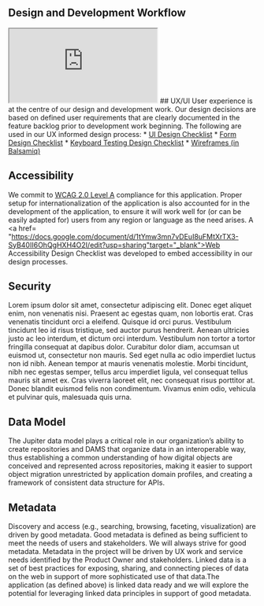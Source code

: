 ## Design and Development Workflow
<iframe src="https://docs.google.com/document/d/e/2PACX-1vSbwEjhBIt4PYROVCRY3zWBuP6aYypEQkrzKZj8EGfz4z5SmTPQOf2P2U4mzf9WUx-X65EnSdDPuJXP/pub?embedded=true"></iframe>
## UX/UI
User experience is at the centre of our design and development work. Our design decisions are based on defined user requirements that are clearly documented in the feature backlog prior to development work beginning. The following are used in our UX informed design process:
* <a href= "https://docs.google.com/document/d/1TAmiG5bof2UgLbvbJ8MVZbhec00qa-lGxMKKz98yQzI/edit?usp=sharing" target="_blank">UI Design Checklist</a>
* <a href= "https://docs.google.com/document/d/1zwoeTbd8YH0pJKWZ2XYROWkLhoQvkS6sBWPpJC5gMLY/edit?usp=sharing" target="_blank">Form Design Checklist</a>
* <a href= "https://docs.google.com/document/d/1mDmHSiBQ06baDJvYQszTuY3ejuvc5BxLAdTEYHtxQaw/edit?usp=sharing" target="_blank">Keyboard Testing Design Checklist</a>
* <a href= "https://jupiter.mybalsamiq.com" target="_blank">Wireframes (in Balsamiq)</a>

## Accessibility
We commit to <a href= "https://www.w3.org/WAI/WCAG20/quickref/" target="_blank">WCAG 2.0 Level A</a> compliance for this application. Proper setup for internationalization of the application is also accounted for in the development of the application, to ensure it will work well for (or can be easily adapted for) users from any region or language as the need arises. A <a href= "https://docs.google.com/document/d/1tYmw3mn7vDEuI8uFMtXrTX3-SyB40II6OhQgHXH4O2I/edit?usp=sharing"target="_blank">Web Accessibility Design Checklist</a> was developed to embed accessibility in our design processes. 
## Security
Lorem ipsum dolor sit amet, consectetur adipiscing elit. Donec eget aliquet enim, non venenatis nisi. Praesent ac egestas quam, non lobortis erat. Cras venenatis tincidunt orci a eleifend. Quisque id orci purus. Vestibulum tincidunt leo id risus tristique, sed auctor purus hendrerit. Aenean ultricies justo ac leo interdum, et dictum orci interdum. Vestibulum non tortor a tortor fringilla consequat at dapibus dolor. Curabitur dolor diam, accumsan ut euismod ut, consectetur non mauris. Sed eget nulla ac odio imperdiet luctus non id nibh. Aenean tempor at mauris venenatis molestie. Morbi tincidunt, nibh nec egestas semper, tellus arcu imperdiet ligula, vel consequat tellus mauris sit amet ex. Cras viverra laoreet elit, nec consequat risus porttitor at. Donec blandit euismod felis non condimentum. Vivamus enim odio, vehicula et pulvinar quis, malesuada quis urna.
## Data Model
The Jupiter data model plays a critical role in our organization’s ability to create repositories and DAMS that organize data in an interoperable way, thus establishing a common understanding of how digital objects are conceived and represented across repositories, making it easier to support object migration unrestricted by application domain profiles, and creating a framework of consistent data structure for APIs.
## Metadata
Discovery and access (e.g., searching, browsing, faceting, visualization) are driven by good metadata. Good metadata is defined as being sufficient to meet the needs of users and stakeholders. We will always strive for good metadata.
Metadata in the project will be driven by UX work and service needs identified by the Product Owner and stakeholders. 
Linked data is a set of best practices for exposing, sharing, and connecting pieces of data on the web in support of more sophisticated use of that data.The application (as defined above) is linked data ready and we will explore the potential for leveraging linked data principles in support of good metadata.
